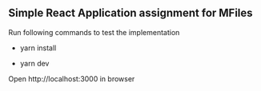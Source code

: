 ## Simple React Application assignment for MFiles

Run following commands to test the implementation

   - yarn install

   - yarn dev

Open http://localhost:3000 in browser